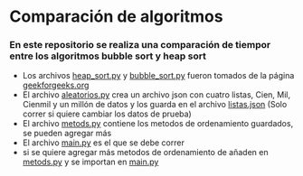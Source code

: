 # Comparación de algoritmos


### En este repositorio se realiza una comparación de tiempor entre los algoritmos bubble sort y heap sort


* Los archivos [heap_sort.py](https://www.geeksforgeeks.org/heap-sort/) y [bubble_sort.py](https://www.geeksforgeeks.org/bubble-sort/) fueron tomados de la página [geekforgeeks.org](https://www.geeksforgeeks.org/)
* El archivo [aleatorios.py]() crea un archivo json con cuatro listas, Cien, Mil, Cienmil y un millón de datos y los guarda en el archivo [listas.json]() (Solo correr si quiere cambiar los datos de prueba)
* El archivo [metods.py]() contiene los metodos de ordenamiento guardados, se pueden agregar más
* El archivo [main.py]() es el que se debe correr
*  si se quiere agregar más metodos de ordenamiento de añaden en [metods.py]() y se importan en [main.py]()

